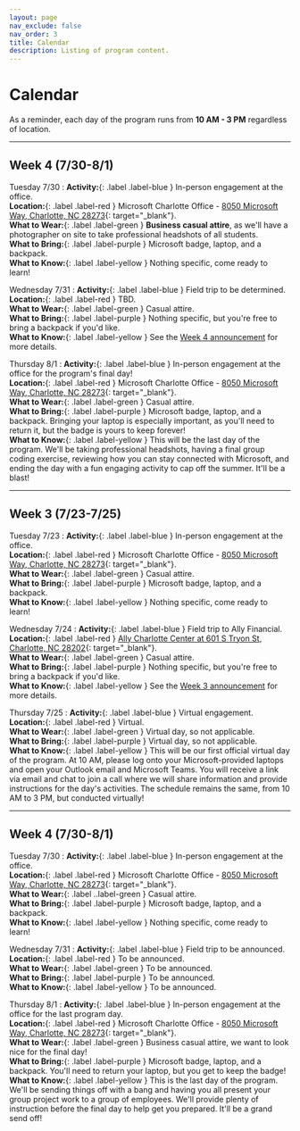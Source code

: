 ```yaml
---
layout: page
nav_exclude: false
nav_order: 3
title: Calendar
description: Listing of program content.
---
```


# Calendar

As a reminder, each day of the program runs from **10 AM - 3 PM** regardless of location.

---

## Week 4 (7/30-8/1)

Tuesday 7/30
: **Activity:**{: .label .label-blue } In-person engagement at the office.  
  **Location:**{: .label .label-red } Microsoft Charlotte Office - [8050 Microsoft Way, Charlotte, NC 28273](https://maps.app.goo.gl/pY9B8E3K2aurFx6L8){: target="_blank"}.  
  **What to Wear:**{: .label .label-green } **Business casual attire**, as we'll have a photographer on site to take professional headshots of all students.  
  **What to Bring:**{: .label .label-purple } Microsoft badge, laptop, and a backpack.  
  **What to Know:**{: .label .label-yellow } Nothing specific, come ready to learn!

Wednesday 7/31
: **Activity:**{: .label .label-blue } Field trip to be determined.  
  **Location:**{: .label .label-red } TBD.  
  **What to Wear:**{: .label .label-green } Casual attire.  
  **What to Bring:**{: .label .label-purple } Nothing specific, but you're free to bring a backpack if you'd like.  
  **What to Know:**{: .label .label-yellow } See the [Week 4 announcement](announcements.md) for more details.

Thursday 8/1
: **Activity:**{: .label .label-blue } In-person engagement at the office for the program's final day!  
  **Location:**{: .label .label-red } Microsoft Charlotte Office - [8050 Microsoft Way, Charlotte, NC 28273](https://maps.app.goo.gl/pY9B8E3K2aurFx6L8){: target="_blank"}.  
  **What to Wear:**{: .label .label-green } Casual attire.  
  **What to Bring:**{: .label .label-purple } Microsoft badge, laptop, and a backpack. Bringing your laptop is especially important, as you'll need to return it, but the badge is yours to keep forever!  
  **What to Know:**{: .label .label-yellow } This will be the last day of the program. We'll be taking professional headshots, having a final group coding exercise, reviewing how you can stay connected with Microsoft, and ending the day with a fun engaging activity to cap off the summer. It'll be a blast!

---

## Week 3 (7/23-7/25)

Tuesday 7/23
: **Activity:**{: .label .label-blue } In-person engagement at the office.  
  **Location:**{: .label .label-red } Microsoft Charlotte Office - [8050 Microsoft Way, Charlotte, NC 28273](https://maps.app.goo.gl/pY9B8E3K2aurFx6L8){: target="_blank"}.  
  **What to Wear:**{: .label .label-green } Casual attire.  
  **What to Bring:**{: .label .label-purple } Microsoft badge, laptop, and a backpack.  
  **What to Know:**{: .label .label-yellow } Nothing specific, come ready to learn!

Wednesday 7/24
: **Activity:**{: .label .label-blue } Field trip to Ally Financial.  
  **Location:**{: .label .label-red } [Ally Charlotte Center at 601 S Tryon St, Charlotte, NC 28202](https://maps.app.goo.gl/JgKY6qapTkMgfhqN6){: target="_blank"}.  
  **What to Wear:**{: .label .label-green } Casual attire.  
  **What to Bring:**{: .label .label-purple } Nothing specific, but you're free to bring a backpack if you'd like.  
  **What to Know:**{: .label .label-yellow } See the [Week 3 announcement](announcements.md) for more details.

Thursday 7/25
: **Activity:**{: .label .label-blue } Virtual engagement.  
  **Location:**{: .label .label-red } Virtual.  
  **What to Wear:**{: .label .label-green } Virtual day, so not applicable.  
  **What to Bring:**{: .label .label-purple } Virtual day, so not applicable.  
  **What to Know:**{: .label .label-yellow } This will be our first official virtual day of the program. At 10 AM, please log onto your Microsoft-provided laptops and open your Outlook email and Microsoft Teams. You will receive a link via email and chat to join a call where we will share information and provide instructions for the day's activities. The schedule remains the same, from 10 AM to 3 PM, but conducted virtually!

---

## Week 4 (7/30-8/1)

Tuesday 7/30
: **Activity:**{: .label .label-blue } In-person engagement at the office.  
  **Location:**{: .label .label-red } Microsoft Charlotte Office - [8050 Microsoft Way, Charlotte, NC 28273](https://maps.app.goo.gl/pY9B8E3K2aurFx6L8){: target="_blank"}.  
  **What to Wear:**{: .label ..label-green } Casual attire.  
  **What to Bring:**{: .label .label-purple } Microsoft badge, laptop, and a backpack.  
  **What to Know:**{: .label .label-yellow } Nothing specific, come ready to learn!

Wednesday 7/31
: **Activity:**{: .label .label-blue } Field trip to be announced.  
  **Location:**{: .label .label-red } To be announced.  
  **What to Wear:**{: .label .label-green } To be announced.  
  **What to Bring:**{: .label .label-purple } To be announced.  
  **What to Know:**{: .label .label-yellow } To be announced.

Thursday 8/1
: **Activity:**{: .label .label-blue } In-person engagement at the office for the last program day.  
  **Location:**{: .label .label-red } Microsoft Charlotte Office - [8050 Microsoft Way, Charlotte, NC 28273](https://maps.app.goo.gl/pY9B8E3K2aurFx6L8){: target="_blank"}.  
  **What to Wear:**{: .label .label-green } Business casual attire, we want to look nice for the final day!  
  **What to Bring:**{: .label .label-purple } Microsoft badge, laptop, and a backpack. You'll need to return your laptop, but you get to keep the badge!  
  **What to Know:**{: .label .label-yellow } This is the last day of the program. We'll be sending things off with a bang and having you all present your group project work to a group of employees. We'll provide plenty of instruction before the final day to help get you prepared. It'll be a grand send off!
